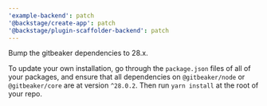 ```yaml
---
'example-backend': patch
'@backstage/create-app': patch
'@backstage/plugin-scaffolder-backend': patch
---
```


Bump the gitbeaker dependencies to 28.x.

To update your own installation, go through the `package.json` files of all of
your packages, and ensure that all dependencies on `@gitbeaker/node` or
`@gitbeaker/core` are at version `^28.0.2`. Then run `yarn install` at the root
of your repo.
